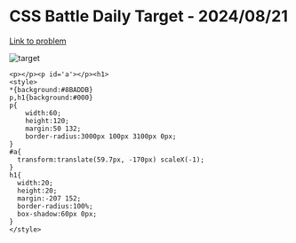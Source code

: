 # CSS Battle Daily Target - 2024/08/21

[Link to problem](https://cssbattle.dev/play/JmopCWiKhMOUPZ00dNP3)

![target](https://firebasestorage.googleapis.com/v0/b/cssbattleapp.appspot.com/o/user%2Fe6YbeBahWNPT7VpE2rE2p85byxa2%2Ftargets%2Ftarget_N46of4t.png?alt=media)


```
<p></p><p id='a'></p><h1>
<style>
*{background:#8BADDB}
p,h1{background:#000}
p{
    width:60;
    height:120;
    margin:50 132;
    border-radius:3000px 100px 3100px 0px;
}
#a{
  transform:translate(59.7px, -170px) scaleX(-1);
}
h1{
  width:20;
  height:20;
  margin:-207 152;
  border-radius:100%;
  box-shadow:60px 0px;
}
</style>
```